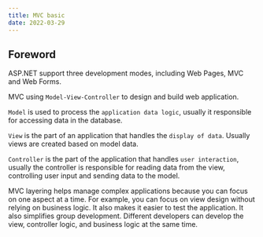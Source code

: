```yaml
---
title: MVC basic
date: 2022-03-29
---
```


## Foreword

ASP.NET support three development modes, including Web Pages, MVC and Web Forms.

MVC using `Model-View-Controller` to design and build web application.

`Model` is used to process the `application data logic`, usually it responsible for accessing data in the database.

`View` is the part of an application that handles the `display of data`. Usually views are created based on model data.

`Controller` is the part of the application that handles `user interaction`, usually the controller is responsible for reading data from the view, controlling user input and sending data to the model.

MVC layering helps manage complex applications because you can focus on one aspect at a time. For example, you can focus on view design without relying on business logic. It also makes it easier to test the application. It also simplifies group development. Different developers can develop the view, controller logic, and business logic at the same time.
